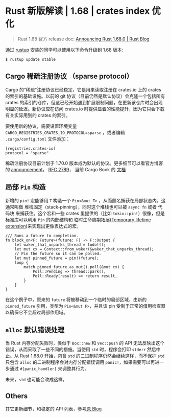 # Rust 新版解读 | 1.68 | crates index 优化

> Rust 1.68 官方 release doc: [Announcing Rust 1.68.0 | Rust Blog](https://blog.rust-lang.org/2023/03/09/Rust-1.68.0.html)

通过 [rustup](https://www.rust-lang.org/tools/install) 安装的同学可以使用以下命令升级到 1.68 版本:

```shell
$ rustup update stable
```

## Cargo 稀疏注册协议 （sparse protocol）

Cargo 的“稀疏”注册协议已经稳定，它是用来读取注册在 crates.io 上的 crates 的索引的基础设施。以前的 git 协议（目前仍然是默认协议）会克隆一个包括所有 crates 的索引的仓库，但这已经开始遇到扩展限制问题，在更新该仓库时会出现明显的延迟。新协议应在访问 crates.io 时提供显着的性能提升，因为它只会下载有关实际用到的 crates 的索引。

要使用新的协议，需要设置环境变量 `CARGO_REGISTRIES_CRATES_IO_PROTOCOL=sparse` ，或者编辑 `.cargo/config.toml` 文件添加：

```text
[registries.crates-io]
protocol = "sparse"
```

稀疏注册协议目前计划于 1.70.0 版本成为默认的协议。更多细节可以看官方博客的 [announcement](https://blog.rust-lang.org/inside-rust/2023/01/30/cargo-sparse-protocol.html)， [RFC 2789](https://rust-lang.github.io/rfcs/2789-sparse-index.html)， 当前 Cargo Book 的 [文档](https://doc.rust-lang.org/stable/cargo/reference/registry-index.html#sparse-protocol)

## 局部 `Pin` 构造

新增的 `pin!` 宏能够用 `T` 构造一个 `Pin<&mut T>` ，从而匿名捕获在局部状态内。这通常叫做 堆栈固定（stack-pinning），同时这个堆栈也可以被 `async fn` 或者 代码块 来捕获住。这个宏和一些 crates 里提供的（比如 `tokio::pin!`）很像，但是标准库可以利用 `Pin` 的内部结构和 临时生命周期拓展([Temporary lifetime extension](https://doc.rust-lang.org/stable/reference/destructors.html#temporary-lifetime-extension))来实现出更像表达式的宏。

```rust,ignore,mdbook-runnable
/// Runs a future to completion.
fn block_on<F: Future>(future: F) -> F::Output {
    let waker_that_unparks_thread = todo!();
    let mut cx = Context::from_waker(&waker_that_unparks_thread);
    // Pin the future so it can be polled.
    let mut pinned_future = pin!(future);
    loop {
        match pinned_future.as_mut().poll(&mut cx) {
            Poll::Pending => thread::park(),
            Poll::Ready(result) => return result,
        }
    }
}
```

在这个例子中，原来的 `future` 将被移动到一个临时的局部区域，由新的 `pinned_future` 引用，类型为 `Pin<&mut F>`，并且该 pin 受制于正常的借用检查器以确保它不会超过局部作用域。

## `alloc` 默认错误处理

当 Rust 内存分配失败时，类似于 `Box::new` 和 `Vec::push` 的 API 无法反映出这个错误，从而采取了一些不同的措施。当使用 `std` 时，程序会打印 `stderr` 然后中止。从 Rust 1.68.0 开始，包含 `std` 的二进制程序仍然会继续这样，而不保护 `std` 只包含 `alloc` 的二进制程序会对内存分配错误调用 `panic!`，如果需要可以再进一步通过 `#[panic_handler]` 来调整其行为。

未来，`std` 也可能会改成这样。

## Others

其它更新细节，和稳定的 API 列表，参考[原 Blog](https://blog.rust-lang.org/2023/03/09/Rust-1.68.0.html#stabilized-apis)
